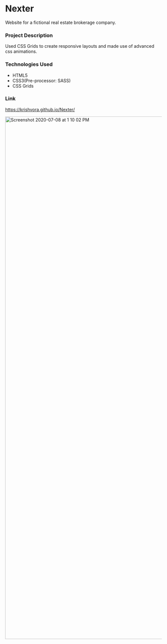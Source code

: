 # Nexter
Website for a fictional real estate brokerage company.

### Project Description
Used CSS Grids to create responsive layouts and made use of advanced css animations.

### Technologies Used
- HTML5
- CSS3(Pre-processor: SASS)
- CSS Grids

### Link
https://krishvora.github.io/Nexter/

<img width="1680" alt="Screenshot 2020-07-08 at 1 10 02 PM" src="https://user-images.githubusercontent.com/43543486/86891410-6a024480-c11c-11ea-87a6-be9ada4753ff.png">

